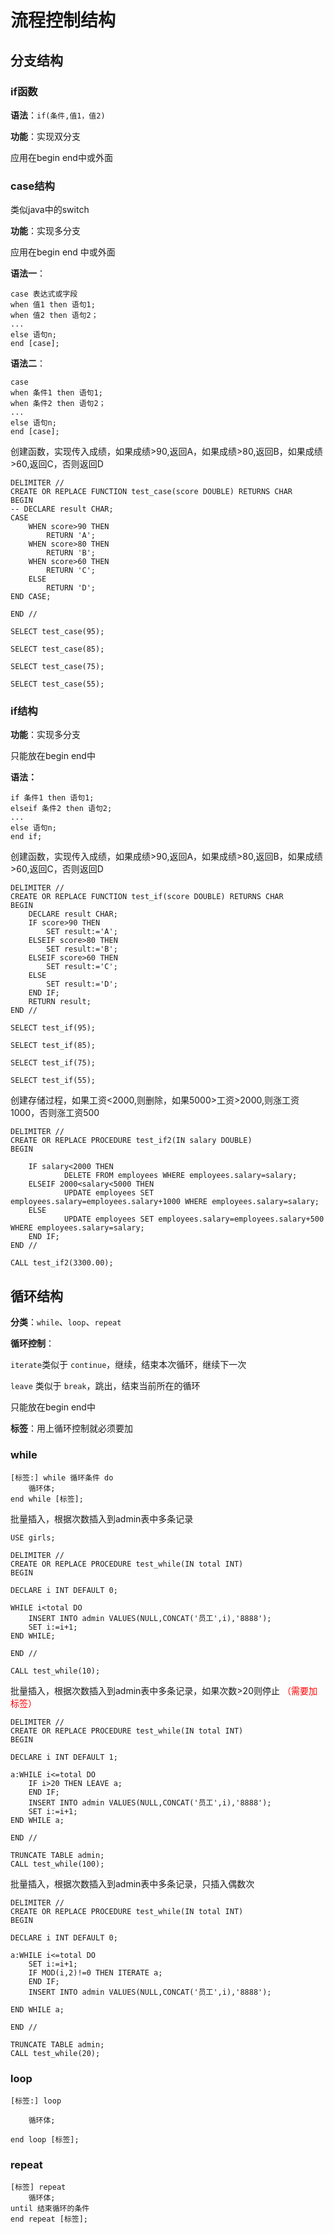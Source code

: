 # 流程控制结构

## 分支结构

### if函数

**语法**：`if(条件,值1，值2)`

**功能**：实现双分支

应用在begin end中或外面

### case结构

类似java中的switch

**功能**：实现多分支

应用在begin end 中或外面

**语法一**：

```
case 表达式或字段
when 值1 then 语句1;
when 值2 then 语句2；
...
else 语句n;
end [case];
```

**语法二**：

```
case 
when 条件1 then 语句1;
when 条件2 then 语句2；
...
else 语句n;
end [case];
```



创建函数，实现传入成绩，如果成绩>90,返回A，如果成绩>80,返回B，如果成绩>60,返回C，否则返回D

```mysql
DELIMITER //
CREATE OR REPLACE FUNCTION test_case(score DOUBLE) RETURNS CHAR
BEGIN
-- DECLARE result CHAR;
CASE  
	WHEN score>90 THEN
		RETURN 'A';
	WHEN score>80 THEN 
		RETURN 'B';
	WHEN score>60 THEN
		RETURN 'C';
	ELSE
		RETURN 'D';
END CASE;

END //
```

```mysql
SELECT test_case(95);

SELECT test_case(85);

SELECT test_case(75);

SELECT test_case(55);
```



### if结构

**功能**：实现多分支

只能放在begin end中

**语法：**

```
if 条件1 then 语句1;
elseif 条件2 then 语句2;
...
else 语句n;
end if;
```

创建函数，实现传入成绩，如果成绩>90,返回A，如果成绩>80,返回B，如果成绩>60,返回C，否则返回D

```mysql
DELIMITER //
CREATE OR REPLACE FUNCTION test_if(score DOUBLE) RETURNS CHAR 
BEGIN 
	DECLARE result CHAR;
	IF score>90 THEN
		SET result:='A';
	ELSEIF score>80 THEN
		SET result:='B';
	ELSEIF score>60 THEN
		SET result:='C';
	ELSE
		SET result:='D';
	END IF;
	RETURN result;
END //
```

``` mysql
SELECT test_if(95);

SELECT test_if(85);

SELECT test_if(75);

SELECT test_if(55);
```

创建存储过程，如果工资<2000,则删除，如果5000>工资>2000,则涨工资1000，否则涨工资500

```mysql
DELIMITER //
CREATE OR REPLACE PROCEDURE test_if2(IN salary DOUBLE)
BEGIN

	IF salary<2000 THEN
			DELETE FROM employees WHERE employees.salary=salary;
	ELSEIF 2000<salary<5000 THEN 
			UPDATE employees SET employees.salary=employees.salary+1000 WHERE employees.salary=salary; 
	ELSE
			UPDATE employees SET employees.salary=employees.salary+500 WHERE employees.salary=salary; 
	END IF;
END //
```

```mysql
CALL test_if2(3300.00);
```



## 循环结构

**分类**：`while`、`loop`、`repeat`

**循环控制**：

`iterate`类似于 `continue`，继续，结束本次循环，继续下一次

`leave` 类似于  `break`，跳出，结束当前所在的循环

只能放在begin end中

**标签**：用上循环控制就必须要加

### while

```
[标签:] while 循环条件 do
	循环体;
end while [标签];
```

批量插入，根据次数插入到admin表中多条记录

```mysql
USE girls;

DELIMITER //
CREATE OR REPLACE PROCEDURE test_while(IN total INT)
BEGIN

DECLARE i INT DEFAULT 0;

WHILE i<total DO
	INSERT INTO admin VALUES(NULL,CONCAT('员工',i),'8888');
	SET i:=i+1;
END WHILE;

END //
```

```mysql
CALL test_while(10);
```

批量插入，根据次数插入到admin表中多条记录，如果次数>20则停止 <span style="color:red">（需要加标签）</span>

````mysql
DELIMITER //
CREATE OR REPLACE PROCEDURE test_while(IN total INT)
BEGIN

DECLARE i INT DEFAULT 1;

a:WHILE i<=total DO
	IF i>20 THEN LEAVE a;
	END IF;
	INSERT INTO admin VALUES(NULL,CONCAT('员工',i),'8888');
	SET i:=i+1;
END WHILE a;

END //
````

```mysql
TRUNCATE TABLE admin;
CALL test_while(100);
```



批量插入，根据次数插入到admin表中多条记录，只插入偶数次

```mysql
DELIMITER //
CREATE OR REPLACE PROCEDURE test_while(IN total INT)
BEGIN

DECLARE i INT DEFAULT 0;

a:WHILE i<=total DO
	SET i:=i+1;
	IF MOD(i,2)!=0 THEN ITERATE a;
	END IF;
	INSERT INTO admin VALUES(NULL,CONCAT('员工',i),'8888');
	
END WHILE a;

END //

```

```mysql
TRUNCATE TABLE admin;
CALL test_while(20);
```





### loop

```
[标签:] loop

	循环体;

end loop [标签];

```



### repeat

```
[标签] repeat
	循环体;
until 结束循环的条件
end repeat [标签];
```

